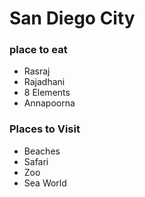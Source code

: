 # San Diego City

### place to eat
- Rasraj
- Rajadhani
- 8 Elements
- Annapoorna

### Places to Visit
- Beaches
- Safari
- Zoo
- Sea World
